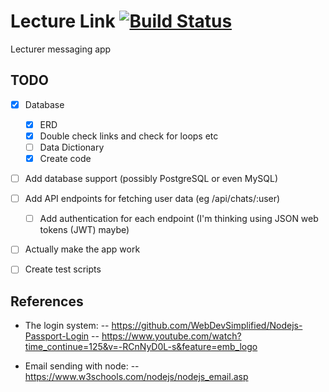 # Lecture Link [![Build Status](https://travis-ci.com/Lucinda94/Lecture-Link.svg?branch=master)](https://travis-ci.com/Lucinda94/Lecture-Link)
Lecturer messaging app

## TODO
- [X] Database
  - [X] ERD
  - [X] Double check links and check for loops etc
  - [ ] Data Dictionary
  - [X] Create code
- [ ] Add database support (possibly PostgreSQL or even MySQL)
- [ ] Add API endpoints for fetching user data (eg /api/chats/:user)
  - [ ] Add authentication for each endpoint (I'm thinking using JSON web tokens (JWT) maybe)
- [ ] Actually make the app work
- [ ] Create test scripts


## References
- The login system:
-- https://github.com/WebDevSimplified/Nodejs-Passport-Login
-- https://www.youtube.com/watch?time_continue=125&v=-RCnNyD0L-s&feature=emb_logo

- Email sending with node:
-- https://www.w3schools.com/nodejs/nodejs_email.asp
